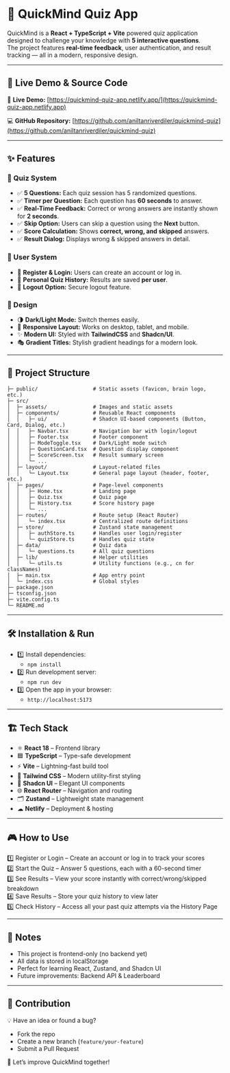 # 🧠 QuickMind Quiz App

QuickMind is a **React + TypeScript + Vite** powered quiz application designed to challenge your knowledge with **5 interactive questions**.  
The project features **real-time feedback**, user authentication, and result tracking — all in a modern, responsive design.

---

## 🚀 Live Demo & Source Code

🔗 **Live Demo:** [https://quickmind-quiz-app.netlify.app/](https://quickmind-quiz-app.netlify.app)

💻 **GitHub Repository:** [https://github.com/aniltanriverdiler/quickmind-quiz](https://github.com/aniltanriverdiler/quickmind-quiz)

---

## ✨ Features

### 🎯 Quiz System
- ✅ **5 Questions:** Each quiz session has 5 randomized questions.  
- ✅ **Timer per Question:** Each question has **60 seconds** to answer.  
- ✅ **Real-Time Feedback:** Correct or wrong answers are instantly shown for **2 seconds**.  
- ✅ **Skip Option:** Users can skip a question using the **Next** button.  
- ✅ **Score Calculation:** Shows **correct, wrong, and skipped** answers.  
- ✅ **Result Dialog:** Displays wrong & skipped answers in detail.

### 👤 User System
- 🔑 **Register & Login:** Users can create an account or log in.  
- 📂 **Personal Quiz History:** Results are saved **per user**.  
- 🚪 **Logout Option:** Secure logout feature.

### 🎨 Design
- 🌗 **Dark/Light Mode:** Switch themes easily.  
- 📱 **Responsive Layout:** Works on desktop, tablet, and mobile.  
- ✨ **Modern UI:** Styled with **TailwindCSS** and **Shadcn/UI**.  
- 🎭 **Gradient Titles:** Stylish gradient headings for a modern look.  

---

## 📂 Project Structure
```quickmind/
├─ public/                  # Static assets (favicon, brain logo, etc.)
├─ src/
│  ├─ assets/               # Images and static assets
│  ├─ components/           # Reusable React components
│  │   ├─ ui/               # Shadcn UI-based components (Button, Card, Dialog, etc.)
│  │   ├─ Navbar.tsx        # Navigation bar with login/logout
│  │   ├─ Footer.tsx        # Footer component
│  │   ├─ ModeToggle.tsx    # Dark/Light mode switch
│  │   ├─ QuestionCard.tsx  # Question display component
│  │   ├─ ScoreScreen.tsx   # Result summary screen
│  │   └─ ...
│  ├─ layout/               # Layout-related files
│  │   └─ Layout.tsx        # General page layout (header, footer, etc.)
│  ├─ pages/                # Page-level components
│  │   ├─ Home.tsx          # Landing page
│  │   ├─ Quiz.tsx          # Quiz page
│  │   ├─ History.tsx       # Score history page
│  │   └─ ...
│  ├─ routes/               # Route setup (React Router)
│  │   └─ index.tsx         # Centralized route definitions
│  ├─ store/                # Zustand state management
│  │   ├─ authStore.ts      # Handles user login/register
│  │   └─ quizStore.ts      # Handles quiz state
│  ├─ data/                 # Quiz data
│  │   └─ questions.ts      # All quiz questions
│  ├─ lib/                  # Helper utilities
│  │   └─ utils.ts          # Utility functions (e.g., cn for classNames)
│  ├─ main.tsx              # App entry point
│  └─ index.css             # Global styles
├─ package.json
├─ tsconfig.json
├─ vite.config.ts
└─ README.md
```
---

## 🛠️ Installation & Run
- 1️⃣ Install dependencies:
  - `npm install`
- 2️⃣ Run development server:
  - `npm run dev`
- 3️⃣ Open the app in your browser:
  - `http://localhost:5173`

---    

## 🏗️ Tech Stack

- ⚛ **React 18** – Frontend library  
- 🟦 **TypeScript** – Type-safe development  
- ⚡ **Vite** – Lightning-fast build tool  
- 🎨 **Tailwind CSS** – Modern utility-first styling  
- 🧩 **Shadcn UI** – Elegant UI components  
- 🌐 **React Router** – Navigation and routing  
- 🗂 **Zustand** – Lightweight state management  
- ☁ **Netlify** – Deployment & hosting  

---

## 🎮 How to Use

1️⃣ Register or Login – Create an account or log in to track your scores  
2️⃣ Start the Quiz – Answer 5 questions, each with a 60-second timer  
3️⃣ See Results – View your score instantly with correct/wrong/skipped breakdown  
4️⃣ Save Results – Store your quiz history to view later  
5️⃣ Check History – Access all your past quiz attempts via the History Page  

---

## 📌 Notes

- This project is frontend-only (no backend yet)  
- All data is stored in localStorage  
- Perfect for learning React, Zustand, and Shadcn UI  
- Future improvements: Backend API & Leaderboard  

---

## 🤝 Contribution

💡 Have an idea or found a bug?

- Fork the repo  
- Create a new branch (`feature/your-feature`)  
- Submit a Pull Request  

🚀 Let’s improve QuickMind together!
